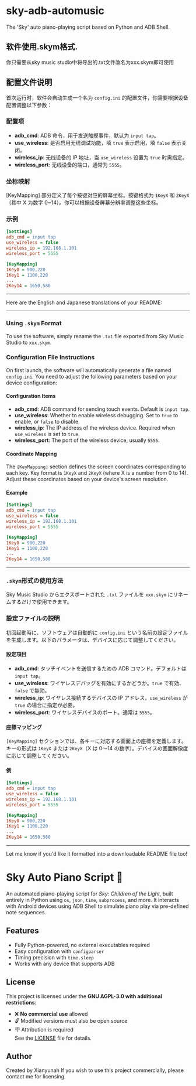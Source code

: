 # sky-adb-automusic
The 'Sky' auto piano-playing script based on Python and ADB Shell.


## 软件使用.skym格式.
你只需要从sky music studio中将导出的.txt文件改名为xxx.skym即可使用

## 配置文件说明
首次运行时，软件会自动生成一个名为 `config.ini` 的配置文件，你需要根据设备配置调整以下参数：

### 配置项
- **adb_cmd**: ADB 命令，用于发送触摸事件，默认为 `input tap`。
- **use_wireless**: 是否启用无线调试功能，填 `true` 表示启用，填 `false` 表示关闭。
- **wireless_ip**: 无线设备的 IP 地址，当 `use_wireless` 设置为 `true` 时需指定。
- **wireless_port**: 无线设备的端口，通常为 `5555`。

### 坐标映射
[KeyMapping] 部分定义了每个按键对应的屏幕坐标。按键格式为 `1KeyX` 和 `2KeyX`（其中 X 为数字 0~14）。你可以根据设备屏幕分辨率调整这些坐标。

### 示例
```ini
[Settings]
adb_cmd = input tap
use_wireless = false
wireless_ip = 192.168.1.101
wireless_port = 5555

[KeyMapping]
1Key0 = 900,220
1Key1 = 1100,220
...
2Key14 = 1650,580
```

---




Here are the English and Japanese translations of your README:

---


### Using `.skym` Format  
To use the software, simply rename the `.txt` file exported from Sky Music Studio to `xxx.skym`.

### Configuration File Instructions  
On first launch, the software will automatically generate a file named `config.ini`. You need to adjust the following parameters based on your device configuration:

#### Configuration Items
- **adb_cmd**: ADB command for sending touch events. Default is `input tap`.  
- **use_wireless**: Whether to enable wireless debugging. Set to `true` to enable, or `false` to disable.  
- **wireless_ip**: The IP address of the wireless device. Required when `use_wireless` is set to `true`.  
- **wireless_port**: The port of the wireless device, usually `5555`.

#### Coordinate Mapping
The `[KeyMapping]` section defines the screen coordinates corresponding to each key. Key format is `1KeyX` and `2KeyX` (where X is a number from 0 to 14). Adjust these coordinates based on your device's screen resolution.

#### Example
```ini
[Settings]
adb_cmd = input tap
use_wireless = false
wireless_ip = 192.168.1.101
wireless_port = 5555

[KeyMapping]
1Key0 = 900,220
1Key1 = 1100,220
...
2Key14 = 1650,580
```

---


### `.skym`形式の使用方法  
Sky Music Studio からエクスポートされた `.txt` ファイルを `xxx.skym` にリネームするだけで使用できます。

### 設定ファイルの説明  
初回起動時に、ソフトウェアは自動的に `config.ini` という名前の設定ファイルを生成します。以下のパラメータは、デバイスに応じて調整してください。

#### 設定項目
- **adb_cmd**: タッチイベントを送信するための ADB コマンド。デフォルトは `input tap`。  
- **use_wireless**: ワイヤレスデバッグを有効にするかどうか。`true` で有効、`false` で無効。  
- **wireless_ip**: ワイヤレス接続するデバイスの IP アドレス。`use_wireless` が `true` の場合に指定が必要。  
- **wireless_port**: ワイヤレスデバイスのポート。通常は `5555`。

#### 座標マッピング
`[KeyMapping]` セクションでは、各キーに対応する画面上の座標を定義します。キーの形式は `1KeyX` または `2KeyX`（X は 0～14 の数字）。デバイスの画面解像度に応じて調整してください。

#### 例
```ini
[Settings]
adb_cmd = input tap
use_wireless = false
wireless_ip = 192.168.1.101
wireless_port = 5555

[KeyMapping]
1Key0 = 900,220
1Key1 = 1100,220
...
2Key14 = 1650,580
```

---

Let me know if you'd like it formatted into a downloadable README file too!










# Sky Auto Piano Script 🎹

An automated piano-playing script for *Sky: Children of the Light*, built entirely in Python using `os`, `json`, `time`, `subprocess`, and more. It interacts with Android devices using ADB Shell to simulate piano play via pre-defined note sequences.

## Features
- Fully Python-powered, no external executables required
- Easy configuration with `configparser`
- Timing precision with `time.sleep`
- Works with any device that supports ADB

## License
This project is licensed under the **GNU AGPL-3.0 with additional restrictions**:
- ❌ **No commercial use** allowed
- 🔓 Modified versions must also be open source
- 🪧 Attribution is required  
See the [LICENSE](./LICENSE) file for details.

## Author
Created by Xianyunah 
If you wish to use this project commercially, please contact me for licensing.
